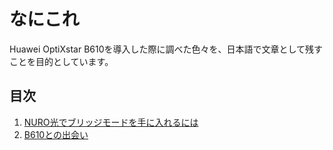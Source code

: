 # なにこれ

Huawei OptiXstar B610を導入した際に調べた色々を、日本語で文章として残すことを目的としています。

## 目次

1. [NURO光でブリッジモードを手に入れるには](/nuro_bridge.md)
1. [B610との出会い](/b610_intro.md)